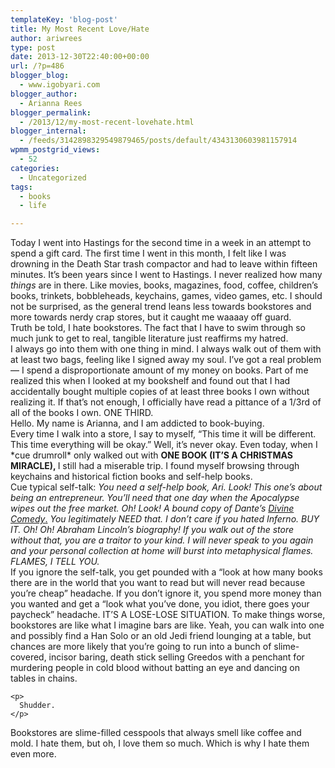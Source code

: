 ```yaml
---
templateKey: 'blog-post'
title: My Most Recent Love/Hate
author: ariwrees
type: post
date: 2013-12-30T22:40:00+00:00
url: /?p=486
blogger_blog:
  - www.igobyari.com
blogger_author:
  - Arianna Rees
blogger_permalink:
  - /2013/12/my-most-recent-lovehate.html
blogger_internal:
  - /feeds/3142898329549879465/posts/default/4343130603981157914
wpmm_postgrid_views:
  - 52
categories:
  - Uncategorized
tags:
  - books
  - life

---
```

<div dir="ltr" style="text-align: left;">
  <div style="clear: both; text-align: center;">
  </div>
  
  <div style="margin-left: 1em; margin-right: 1em;">
  </div>
  
  <div style="text-align: left;">
    Today I went into Hastings for the second time in a week in an attempt to spend a gift card. The first time I went in this month, I felt like I was drowning in the Death Star trash compactor and had to leave within fifteen minutes. It&#8217;s been years since I went to Hastings. I never realized how many <i>things </i>are in there. Like movies, books, magazines, food, coffee, children&#8217;s books, trinkets, bobbleheads, keychains, games, video games, etc. I should not be surprised, as the general trend leans less towards bookstores and more towards nerdy crap stores, but it caught me waaaay off guard.&nbsp;
  </div>
  
  <div style="text-align: left;">
  </div>
  
  <div style="text-align: left;">
    Truth be told, I hate bookstores. The fact that I have to swim through so much junk to get to real, tangible literature just reaffirms my hatred.&nbsp;
  </div>
  
  <div style="text-align: left;">
  </div>
  
  <div style="text-align: left;">
    I always go into them with one thing in mind. I always walk out of them with at least two bags, feeling like I signed away my soul. I&#8217;ve got a real problem &#8212; I spend a disproportionate amount of my money on books. Part of me realized this when I looked at my bookshelf and found out that I had accidentally bought multiple copies of at least three books I own without realizing it. If that&#8217;s not enough, I officially have read a pittance of a 1/3rd of all of the books I own. ONE THIRD.
  </div>
  
  <div style="text-align: left;">
  </div>
  
  <div style="text-align: left;">
    Hello. My name is Arianna, and I am addicted to book-buying.&nbsp;
  </div>
  
  <div style="text-align: left;">
  </div>
  
  <div style="text-align: left;">
    Every time I walk into a store, I say to myself, &#8220;This time it will be different. This time everything will be okay.&#8221; Well, it&#8217;s never okay. Even today, when I *cue drumroll* only walked out with <b>ONE BOOK (IT&#8217;S A CHRISTMAS MIRACLE), </b>I still had a miserable trip. I found myself browsing through keychains and historical fiction books and self-help books.&nbsp;
  </div>
  
  <div style="text-align: left;">
  </div>
  
  <div style="text-align: left;">
    Cue typical self-talk:&nbsp;<i>You need a self-help book, Ari. Look! This one&#8217;s about being an entrepreneur. You&#8217;ll need that one day when the Apocalypse wipes out the free market. Oh! Look! A bound copy of Dante&#8217;s </i><u><i>Divine Comedy</i>.</u>&nbsp;<i>You legitimately NEED that. I don&#8217;t care if you hated Inferno. BUY IT. Oh! Oh! Abraham Lincoln&#8217;s biography! If you walk out of the store without that, you are a traitor to your kind. I will never speak to you again and your personal collection at home will burst into metaphysical flames. FLAMES, I TELL YOU.</i>
  </div>
  
  <div style="text-align: left;">
  </div>
  
  <div style="text-align: left;">
    If you ignore the self-talk, you get pounded with a &#8220;look at how many books there are in the world that you want to read but will never read because you&#8217;re cheap&#8221; headache. If you don&#8217;t ignore it, you spend more money than you wanted and get a &#8220;look what you&#8217;ve done, you idiot, there goes your paycheck&#8221; headache. IT&#8217;S A LOSE-LOSE SITUATION. To make things worse, bookstores are like what I imagine bars are like. Yeah, you can walk into one and possibly find a Han Solo or an old Jedi friend lounging at a table, but chances are more likely that you&#8217;re going to run into a bunch of slime-covered, incisor baring, death stick selling Greedos with a penchant for murdering people in cold blood without batting an eye and dancing on tables in chains.</p> 
    
    <p>
      Shudder.
    </p>
  </div>
  
  <div style="text-align: left;">
  </div>
  
  <div style="text-align: left;">
    Bookstores are slime-filled cesspools that always smell like coffee and mold. I hate them, but oh, I love them so much. Which is why I hate them even more.&nbsp;
  </div>
</div>